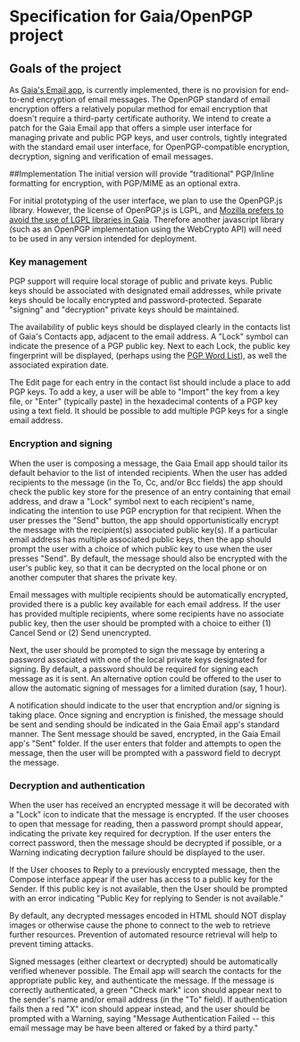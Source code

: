 Specification for Gaia/OpenPGP project
============

## Goals of the project
As [Gaia's Email app](https://wiki.mozilla.org/Gaia/Email), is currently implemented, there is no provision for end-to-end encryption of email messages. The OpenPGP standard of email encryption offers a relatively popular method for email encryption that doesn't require a third-party certificate authority. We intend to create a patch for the Gaia Email app that offers a simple user interface for managing private and public PGP keys, and user controls, tightly integrated with the standard email user interface, for OpenPGP-compatible encryption, decryption, signing and verification of email messages.

##Implementation
The initial version will provide "traditional" PGP/Inline formatting for encryption, with PGP/MIME as an optional extra.

For initial prototyping of the user interface, we plan to use the OpenPGP.js library. However, the license of OpenPGP.js is LGPL, and [Mozilla prefers to avoid the use of LGPL libraries in Gaia](https://groups.google.com/forum/#!topic/mozilla.dev.gaia/kWBOY1WzBrw). Therefore another javascript library (such as an OpenPGP implementation using the WebCrypto API) will need to be used in any version intended for deployment.

### Key management

PGP support will require local storage of public and private keys. Public keys should be associated with designated email addresses, while private keys should be locally encrypted and password-protected. Separate "signing" and "decryption" private keys should be maintained.

The availability of public keys should be displayed clearly in the contacts list of Gaia's Contacts app, adjacent to the email address. A "Lock" symbol can indicate the presence of a PGP public key. Next to each Lock, the public key fingerprint will be displayed, (perhaps using the [PGP Word List](https://en.wikipedia.org/wiki/PGP_word_list)), as well the associated expiration date.

The Edit page for each entry in the contact list should include a place to add PGP keys. To add a key, a user will be able to "Import" the key from a key file, or "Enter" (typically paste) in the hexadecimal contents of a PGP key using a text field. It should be possible to add multiple PGP keys for a single email address.

### Encryption and signing

When the user is composing a message, the Gaia Email app should tailor its default behavior to the list of intended recipients. When the user has added recipients to the message (in the To, Cc, and/or Bcc fields) the app should check the public key store for the presence of an entry containing that email address, and draw a "Lock" symbol next to each recipient's name, indicating the intention to use PGP encryption for that recipient. When the user presses the "Send" button, the app should opportunistically encrypt the message with the recipient(s) associated public key(s). If a particular email address has multiple associated public keys, then the app should prompt the user with a choice of which public key to use when the user presses "Send". By default, the message should also be encrypted with the user's public key, so that it can be decrypted on the local phone or on another computer that shares the private key.

Email messages with multiple recipients should be automatically encrypted, provided there is a public key available for each email address. If the user has provided multiple recipients, where some recipients have no associate public key, then the user should be prompted with a choice to either (1) Cancel Send or (2) Send unencrypted.

Next, the user should be prompted to sign the message by entering a password associated with one of the local private keys designated for signing. By default, a password should be required for signing each message as it is sent. An alternative option could be offered to the user to allow the automatic signing of messages for a limited duration (say, 1 hour).

A notification should indicate to the user that encryption and/or signing is taking place. Once signing and encryption is finished, the message should be sent and sending should be indicated in the Gaia Email app's standard manner. The Sent message should be saved, encrypted, in the Gaia Email app's "Sent" folder. If the user enters that folder and attempts to open the message, then the user will be prompted with a password field to decrypt the message.


### Decryption and authentication

When the user has received an encrypted message it will be decorated with a "Lock" icon to indicate that the message is encrypted. If the user chooses to open that message for reading, then a password prompt should appear, indicating the private key required for decryption. If the user enters the correct password, then the message should be decrypted if possible, or a Warning indicating decryption failure should be displayed to the user.

If the User chooses to Reply to a previously encrypted message, then the Compose interface appear if the user has access to a public key for the Sender. If this public key is not available, then the User should be prompted with an error indicating "Public Key for replying to Sender is not available."

By default, any decrypted messages encoded in HTML should NOT display images or otherwise cause the phone to connect to the web to retrieve further resources. Prevention of automated resource retrieval will help to prevent timing attacks.

Signed messages (either cleartext or decrypted) should be automatically verified whenever possible. The Email app will search the contacts for the appropriate public key, and authenticate the message. If the message is correctly authenticated, a green "Check mark" icon should appear next to the sender's name and/or email address (in the "To" field). If authentication fails then a red "X" icon should appear instead, and the user should be prompted with a Warning, saying "Message Authentication Failed -- this email message may be have been altered or faked by a third party."


